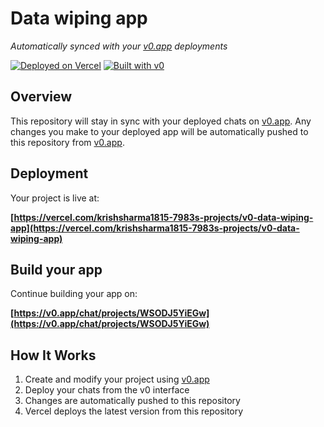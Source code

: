 # Data wiping app

*Automatically synced with your [v0.app](https://v0.app) deployments*

[![Deployed on Vercel](https://img.shields.io/badge/Deployed%20on-Vercel-black?style=for-the-badge&logo=vercel)](https://vercel.com/krishsharma1815-7983s-projects/v0-data-wiping-app)
[![Built with v0](https://img.shields.io/badge/Built%20with-v0.app-black?style=for-the-badge)](https://v0.app/chat/projects/WSODJ5YiEGw)

## Overview

This repository will stay in sync with your deployed chats on [v0.app](https://v0.app).
Any changes you make to your deployed app will be automatically pushed to this repository from [v0.app](https://v0.app).

## Deployment

Your project is live at:

**[https://vercel.com/krishsharma1815-7983s-projects/v0-data-wiping-app](https://vercel.com/krishsharma1815-7983s-projects/v0-data-wiping-app)**

## Build your app

Continue building your app on:

**[https://v0.app/chat/projects/WSODJ5YiEGw](https://v0.app/chat/projects/WSODJ5YiEGw)**

## How It Works

1. Create and modify your project using [v0.app](https://v0.app)
2. Deploy your chats from the v0 interface
3. Changes are automatically pushed to this repository
4. Vercel deploys the latest version from this repository
